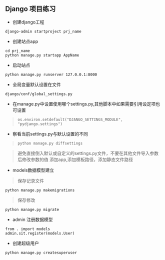 ## Django 项目练习 ##
- 创建django工程

` django-admin startproject prj_name `

- 创建站点app

```
cd prj_name
python manage.py startapp AppName
```

- 启动站点

` python manage.py runserver 127.0.0.1:8000 `

- 全局变量默认设置在文件

` django/conf/global_settings.py `

  - 在manage.py中设置使用哪个settings.py,其他脚本中如果需要引用设定项也可设置

  > ` os.environ.setdefault("DJANGO_SETTINGS_MODULE", "pydjango.settings") `

  - 察看当前settings.py与默认设置的不同

  > ` python manage.py diffsettings `

> 避免直接倒入默认或自定义的settings.py文件，不要在其他文件导入参数后修改参数的值
> 添加app,添加模板路径，添加静态文件路径

- models数据模型建立
> 保存记录文件

` python manage.py makemigrations `

> 保存修改

` python manage.py migrate `

- admin 注册数据模型

```
from . import models
admin.sit.register(models.User)
```

- 创建超级用户

` python manage.py createsuperuser `
